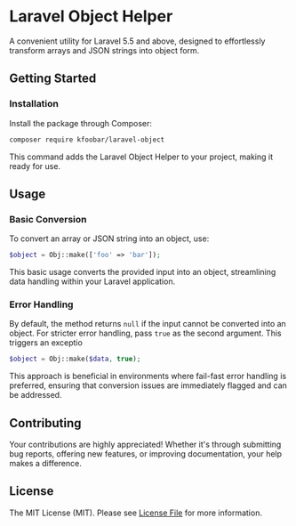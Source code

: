 # Laravel Object Helper

A convenient utility for Laravel 5.5 and above, designed to effortlessly transform arrays and JSON strings into object form.

## Getting Started

### Installation

Install the package through Composer:

```bash
composer require kfoobar/laravel-object
```

This command adds the Laravel Object Helper to your project, making it ready for use.

## Usage

### Basic Conversion
To convert an array or JSON string into an object, use:

```php
$object = Obj::make(['foo' => 'bar']);
```

This basic usage converts the provided input into an object, streamlining data handling within your Laravel application.

### Error Handling

By default, the method returns `null` if the input cannot be converted into an object. For stricter error handling, pass `true` as the second argument. This triggers an exceptio

```php
$object = Obj::make($data, true);
```

This approach is beneficial in environments where fail-fast error handling is preferred, ensuring that conversion issues are immediately flagged and can be addressed.

## Contributing

Your contributions are highly appreciated! Whether it's through submitting bug reports, offering new features, or improving documentation, your help makes a difference.

## License

The MIT License (MIT). Please see [License File](LICENSE) for more information.
